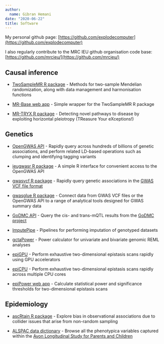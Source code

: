 ```yaml
---
author:
  name: Gibran Hemani
date: "2020-06-22"
title: Software
---
```


My personal github page: [https://github.com/explodecomputer](https://github.com/explodecomputer)

I also regularly contribute to the MRC IEU github organisation code base: [https://github.com/mrcieu/](https://github.com/mrcieu/)

## Causal inference

- [TwoSampleMR R package](https://mrcieu.github.io/TwoSampleMR/) - Methods for two-sample Mendelian randomization, along with data management and harmonisation functions

- [MR-Base web app](http://app.mrbase.org/) - Simple wrapper for the TwoSampleMR R package

- [MR-TRYX R package](https://explodecomputer.github.io/tryx/index.html) - Detecting novel pathways to disease by exploiting horizontal pleiotropy (TReasure Your eXceptions!)

## Genetics

- [OpenGWAS API](http://gwas-api.mrcieu.ac.uk/) - Rapidly query across hundreds of billions of genetic associations, and perform related LD-based operations such as clumping and identifying tagging variants

- [ieugwasr R package](https://mrcieu.github.io/ieugwasr/) - A simple R interface for convenient access to the OpenGWAS API

- [gwasvcf R package](https://mrcieu.github.io/gwasvcf/) - Rapidly query genetic associations in the [GWAS VCF file format](https://www.biorxiv.org/content/10.1101/2020.05.29.115824v1)

- [gwasglue R package](https://mrcieu.github.io/gwasglue/) - Connect data from GWAS VCF files or the OpenGWAS API to a range of analytical tools designed for GWAS summary data

- [GoDMC API](http://api.godmc.org.uk/v0.1) - Query the cis- and trans-mQTL results from the [GoDMC project](http://godmc.org.uk/)

- [ImputePipe](https://github.com/explodecomputer/imputePipe) - Pipelines for performing imputation of genotyped datasets

- [gctaPower](https://shiny.cnsgenomics.com/gctaPower/) - Power calculator for univariate and bivariate genomic REML analyses

- [epiGPU](https://github.com/explodecomputer/epiGPU) - Perform exhaustive two-dimensional epistasis scans rapidly using GPU accelerators

- [epiCPU](https://github.com/explodecomputer/episcan) - Perform exhaustive two-dimensional epistasis scans rapidly across multiple CPU cores

- [epiPower web app](https://github.com/explodecomputer/epipower) - Calculate statistical power and significance thresholds for two-dimensional epistasis scans


## Epidemiology

- [ascRtain R package](https://github.com/explodecomputer/AscRtain) - Explore bias in observational associations due to collider issues that arise from non-random sampling

- [ALSPAC data dictionary](http://variables.alspac.bris.ac.uk/) - Browse all the phenotypica variables captured within the [Avon Longitudinal Study for Parents and Children](http://www.bristol.ac.uk/alspac/)
